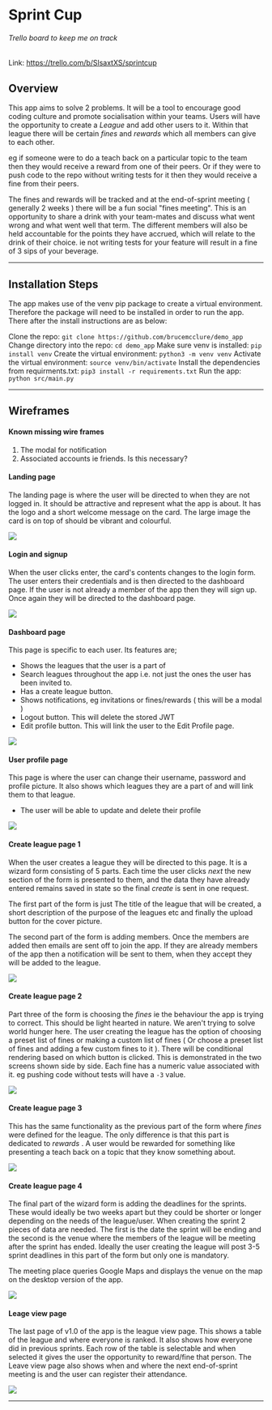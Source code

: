 # Sprint Cup

###### Trello board to keep me on track

Link: https://trello.com/b/SlsaxtXS/sprintcup

## Overview

This app aims to solve 2 problems. It will be a tool to encourage good coding culture and promote socialisation within your teams. Users will have the opportunity to create a _League_ and add other users to it. Within that league there will be certain _fines_ and _rewards_ which all members can give to each other.

eg if someone were to do a teach back on a particular topic to the team then they would receive a reward from one of their peers. Or if they were to push code to the repo without writing tests for it then they would receive a fine from their peers.

The fines and rewards will be tracked and at the end-of-sprint meeting ( generally 2 weeks ) there will be a fun social "fines meeting". This is an opportunity to share a drink with your team-mates and discuss what went wrong and what went well that term. The different members will also be held accountable for the points they have accrued, which will relate to the drink of their choice. ie not writing tests for your feature will result in a fine of 3 sips of your beverage.

---

## Installation Steps

The app makes use of the venv pip package to create a virtual environment. Therefore the package will need to be installed in order to run the app. There after the install instructions are as below:

Clone the repo: `git clone https://github.com/brucemcclure/demo_app`
Change directory into the repo: `cd demo_app`
Make sure venv is installed: `pip install venv`
Create the virtual environment: `python3 -m venv venv`
Activate the virtual environment: `source venv/bin/activate`
Install the dependencies from requirments.txt: `pip3 install -r requirements.txt`
Run the app: `python src/main.py`

---

## Wireframes

#### Known missing wire frames

1. The modal for notification
2. Associated accounts ie friends. Is this necessary?

#### Landing page

The landing page is where the user will be directed to when they are not logged in. It should be attractive and represent what the app is about. It has the logo and a short welcome message on the card. The large image the card is on top of should be vibrant and colourful.

![](docs/wire-frames/landing-page.png)

#### Login and signup

When the user clicks enter, the card's contents changes to the login form. The user enters their credentials and is then directed to the dashboard page. If the user is not already a member of the app then they will sign up. Once again they will be directed to the dashboard page.

![](docs/wire-frames/login-sign-up-page.png)

#### Dashboard page

This page is specific to each user. Its features are;

- Shows the leagues that the user is a part of
- Search leagues throughout the app i.e. not just the ones the user has been invited to.
- Has a create league button.
- Shows notifications, eg invitations or fines/rewards ( this will be a modal )
- Logout button. This will delete the stored JWT
- Edit profile button. This will link the user to the Edit Profile page.

![](docs/wire-frames/dashboard-page.png)

#### User profile page

This page is where the user can change their username, password and profile picture. It also shows which leagues they are a part of and will link them to that league.

- The user will be able to update and delete their profile

![](docs/wire-frames/user-profile-page.png)

#### Create league page 1

When the user creates a league they will be directed to this page. It is a wizard form consisting of 5 parts. Each time the user clicks _next_ the new section of the form is presented to them, and the data they have already entered remains saved in state so the final _create_ is sent in one request.

The first part of the form is just The title of the league that will be created, a short description of the purpose of the leagues etc and finally the upload button for the cover picture.

The second part of the form is adding members. Once the members are added then emails are sent off to join the app. If they are already members of the app then a notification will be sent to them, when they accept they will be added to the league.

![](docs/wire-frames/create-league-page-1.png)

#### Create league page 2

Part three of the form is choosing the _fines_ ie the behaviour the app is trying to correct. This should be light hearted in nature. We aren't trying to solve world hunger here. The user creating the league has the option of choosing a preset list of fines or making a custom list of fines ( Or choose a preset list of fines and adding a few custom fines to it ). There will be conditional rendering based on which button is clicked. This is demonstrated in the two screens shown side by side. Each fine has a numeric value associated with it. eg pushing code without tests will have a `-3` value.

![](docs/wire-frames/create-league-page-2.png)

#### Create league page 3

This has the same functionality as the previous part of the form where _fines_ were defined for the league. The only difference is that this part is dedicated to _rewards_ . A user would be rewarded for something like presenting a teach back on a topic that they know something about.

![](docs/wire-frames/create-league-page-3.png)

#### Create league page 4

The final part of the wizard form is adding the deadlines for the sprints. These would ideally be two weeks apart but they could be shorter or longer depending on the needs of the league/user. When creating the sprint 2 pieces of data are needed. The first is the date the sprint will be ending and the second is the venue where the members of the league will be meeting after the sprint has ended. Ideally the user creating the league will post 3-5 sprint deadlines in this part of the form but only one is mandatory.

The meeting place queries Google Maps and displays the venue on the map on the desktop version of the app.

![](docs/wire-frames/create-league-page-4.png)

#### Leage view page

The last page of v1.0 of the app is the league view page. This shows a table of the league and where everyone is ranked. It also shows how everyone did in previous sprints. Each row of the table is selectable and when selected it gives the user the opportunity to reward/fine that person. The Leave view page also shows when and where the next end-of-sprint meeting is and the user can register their attendance.

![](docs/wire-frames/league-view-page.png)

---
